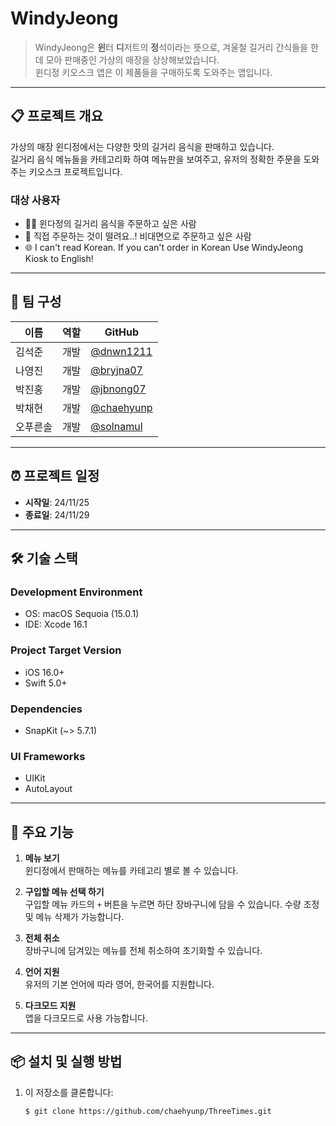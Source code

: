 # WindyJeong

> WindyJeong은 **윈**터 **디**저트의 **정**석이라는 뜻으로, 겨울철 길거리 간식들을 한데 모아 판매중인 가상의 매장을 상상해보았습니다.  
윈디정 키오스크 앱은 이 제품들을 구매하도록 도와주는 앱입니다.

---

<!--<p align="center">-->
<!--  <img src="" alt="WinterJeongLogo" width="300">-->
<!--</p>-->

## 📋 프로젝트 개요

가상의 매장 윈디정에서는 다양한 맛의 길거리 음식을 판매하고 있습니다.  
길거리 음식 메뉴들을 카테고리화 하여 메뉴판을 보여주고, 유저의 정확한 주문을 도와주는 키오스크 프로젝트입니다.

### 대상 사용자

- 🙋🏻 윈다정의 길거리 음식을 주문하고 싶은 사람
- 😬 직접 주문하는 것이 떨려요..! 비대면으로 주문하고 싶은 사람
- 🌐 I can't read Korean. If you can't order in Korean Use WindyJeong Kiosk to English!

---

## 👥 팀 구성

| 이름      | 역할       | GitHub                           |
| -------- | -------- | --------------------------------- |
| 김석준   | 개발 | [@dnwn1211](https://github.com/dnwn1211) |
| 나영진   | 개발 | [@bryjna07](https://github.com/bryjna07) |
| 박진홍   | 개발 | [@jbnong07](https://github.com/jbnong07) |
| 박채현   | 개발 | [@chaehyunp](https://github.com/chaehyunp) |
| 오푸른솔  | 개발 | [@solnamul](https://github.com/solnamul) |

---

## ⏰ 프로젝트 일정

- **시작일**: 24/11/25  
- **종료일**: 24/11/29

---

## 🛠️ 기술 스택

### Development Environment
- OS: macOS Sequoia (15.0.1)
- IDE: Xcode 16.1

### Project Target Version
- iOS 16.0+
- Swift 5.0+

### Dependencies
- SnapKit (~> 5.7.1)

### UI Frameworks
- UIKit
- AutoLayout


---

## 📱 주요 기능

1. **메뉴 보기**  
   윈디정에서 판매하는 메뉴를 카테고리 별로 볼 수 있습니다.

2. **구입할 메뉴 선택 하기**  
   구입할 메뉴 카드의 `+` 버튼을 누르면 하단 장바구니에 담을 수 있습니다.
   수량 조정 및 메뉴 삭제가 가능합니다.
   
3. **전체 취소**  
    장바구니에 담겨있는 메뉴를 전체 취소하여 초기화할 수 있습니다.
    
4. **언어 지원**  
    유저의 기본 언어에 따라 영어, 한국어를 지원합니다.
    
5. **다크모드 지원**  
    앱을 다크모드로 사용 가능합니다.


---

## 📦 설치 및 실행 방법

1. 이 저장소를 클론합니다:
   ```bash
   $ git clone https://github.com/chaehyunp/ThreeTimes.git
   ```

